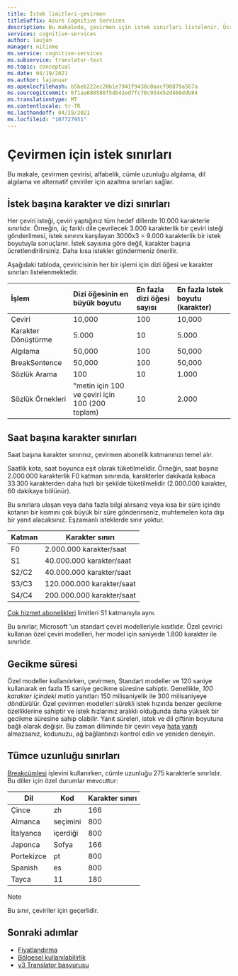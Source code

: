 ```yaml
---
title: İstek limitleri-çevirmen
titleSuffix: Azure Cognitive Services
description: Bu makalede, çevirmen için istek sınırları listelenir. Ücretler, istek başına 5.000 karakter sınırlaması olan istek sıklığıyla değil, karakter sayısına göre ücretlendirilir. Karakter sınırları, abonelik tabanlıdır ve F0 ile 2.000.000 karakter arasında sınırlanır.
services: cognitive-services
author: laujan
manager: nitinme
ms.service: cognitive-services
ms.subservice: translator-text
ms.topic: conceptual
ms.date: 04/19/2021
ms.author: lajanuar
ms.openlocfilehash: b5beb222ec20b1e7941f9438c0aacf98879a567a
ms.sourcegitcommit: 6f1aa680588f5db41ed7fc78c934452d468ddb84
ms.translationtype: MT
ms.contentlocale: tr-TR
ms.lasthandoff: 04/19/2021
ms.locfileid: "107727951"
---
```

# <a name="request-limits-for-translator"></a>Çevirmen için istek sınırları

Bu makale, çevirmen çevirisi, alfabelik, cümle uzunluğu algılama, dil algılama ve alternatif çeviriler için azaltma sınırları sağlar.

## <a name="character-and-array-limits-per-request"></a>İstek başına karakter ve dizi sınırları

Her çeviri isteği, çeviri yaptığınız tüm hedef dillerde 10.000 karakterle sınırlıdır. Örneğin, üç farklı dile çevrilecek 3.000 karakterlik bir çeviri isteği gönderilmesi, istek sınırını karşılayan 3000x3 = 9.000 karakterlik bir istek boyutuyla sonuçlanır. İstek sayısına göre değil, karakter başına ücretlendirilirsiniz. Daha kısa istekler göndermeniz önerilir.

Aşağıdaki tabloda, çeviricisinin her bir işlemi için dizi öğesi ve karakter sınırları listelenmektedir.

| İşlem | Dizi öğesinin en büyük boyutu |    En fazla dizi öğesi sayısı |    En fazla Istek boyutu (karakter) |
|:----|:----|:----|:----|
| Çeviri | 10,000| 100| 10,000 |
| Karakter Dönüştürme | 5.000| 10| 5.000 |
| Algılama | 50,000 |100 |50,000 |
| BreakSentence | 50,000| 100 |50,000 |
| Sözlük Arama| 100 |10| 1.000 |
| Sözlük Örnekleri | "metin için 100 ve çeviri için 100 (200 toplam)| 10|2.000 |

## <a name="character-limits-per-hour"></a>Saat başına karakter sınırları

Saat başına karakter sınırınız, çevirmen abonelik katmanınızı temel alır.

Saatlik kota, saat boyunca eşit olarak tüketilmelidir. Örneğin, saat başına 2.000.000 karakterlik F0 katman sınırında, karakterler dakikada kabaca 33.300 karakterden daha hızlı bir şekilde tüketilmelidir (2.000.000 karakter, 60 dakikaya bölünür).

Bu sınırlara ulaşan veya daha fazla bilgi alırsanız veya kısa bir süre içinde kotanın bir kısmını çok büyük bir süre gönderirseniz, muhtemelen kota dışı bir yanıt alacaksınız. Eşzamanlı isteklerde sınır yoktur.

| Katman | Karakter sınırı |
|------|-----------------|
| F0 | 2.000.000 karakter/saat |
| S1 | 40.000.000 karakter/saat |
| S2/C2 | 40.000.000 karakter/saat |
| S3/C3 | 120.000.000 karakter/saat |
| S4/C4 | 200.000.000 karakter/saat |

[Çok hizmet abonelikleri](./reference/v3-0-reference.md#authentication) limitleri S1 katmanıyla aynı.

Bu sınırlar, Microsoft 'un standart çeviri modelleriyle kısıtlıdır. Özel çevirici kullanan özel çeviri modelleri, her model için saniyede 1.800 karakter ile sınırlıdır.

## <a name="latency"></a>Gecikme süresi

Özel modeller kullanılırken, çevirmen, Standart modeller ve 120 saniye kullanarak en fazla 15 saniye gecikme süresine sahiptir. Genellikle, *100 karakter içindeki metin* yanıtları 150 milisaniyelik ile 300 milisaniyeye döndürülür. Özel çevirmen modelleri sürekli istek hızında benzer gecikme özelliklerine sahiptir ve istek hızlarınız aralıklı olduğunda daha yüksek bir gecikme süresine sahip olabilir. Yanıt süreleri, istek ve dil çiftinin boyutuna bağlı olarak değişir. Bu zaman diliminde bir çeviri veya [hata yanıtı](./reference/v3-0-reference.md#errors) almazsanız, kodunuzu, ağ bağlantınızı kontrol edin ve yeniden deneyin.

## <a name="sentence-length-limits"></a>Tümce uzunluğu sınırları

[Breakcümlesi](./reference/v3-0-break-sentence.md) işlevini kullanırken, cümle uzunluğu 275 karakterle sınırlıdır. Bu diller için özel durumlar mevcuttur:

| Dil | Kod | Karakter sınırı |
|----------|------|-----------------|
| Çince | zh | 166 |
| Almanca | seçimini | 800 |
| İtalyanca | içerdiği | 800 |
| Japonca | Sofya | 166 |
| Portekizce | pt | 800 |
| Spanish | es | 800 |
| Tayca | 11 | 180 |

> [!NOTE]
> Bu sınır, çeviriler için geçerlidir.

## <a name="next-steps"></a>Sonraki adımlar

* [Fiyatlandırma](https://azure.microsoft.com/pricing/details/cognitive-services/translator-text-api/)
* [Bölgesel kullanılabilirlik](https://azure.microsoft.com/global-infrastructure/services/?products=cognitive-services)
* [v3 Translator başvurusu](./reference/v3-0-reference.md)